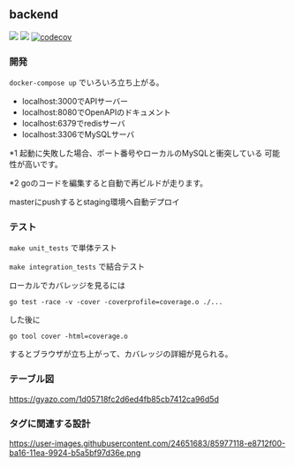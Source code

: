 ## backend
![](https://github.com/team-e-org/backend/workflows/go_test/badge.svg)
![](https://github.com/team-e-org/backend/workflows/go_integration_test/badge.svg)
[![codecov](https://codecov.io/gh/team-e-org/backend/branch/develop/graph/badge.svg)](https://codecov.io/gh/team-e-org/backend)

### 開発

`docker-compose up` でいろいろ立ち上がる。
  * localhost:3000でAPIサーバー
  * localhost:8080でOpenAPIのドキュメント
  * localhost:6379でredisサーバ
  * localhost:3306でMySQLサーバ
  
*1 起動に失敗した場合、ポート番号やローカルのMySQLと衝突している
可能性が高いです。

*2 goのコードを編集すると自動で再ビルドが走ります。

masterにpushするとstaging環境へ自動デプロイ

### テスト

`make unit_tests` で単体テスト

`make integration_tests` で結合テスト

ローカルでカバレッジを見るには

`go test -race -v -cover -coverprofile=coverage.o ./...`

した後に

`go tool cover -html=coverage.o`

するとブラウザが立ち上がって、カバレッジの詳細が見られる。

### テーブル図

https://gyazo.com/1d05718fc2d6ed4fb85cb7412ca96d5d


### タグに関連する設計

https://user-images.githubusercontent.com/24651683/85977118-e8712f00-ba16-11ea-9924-b5a5bf97d36e.png
